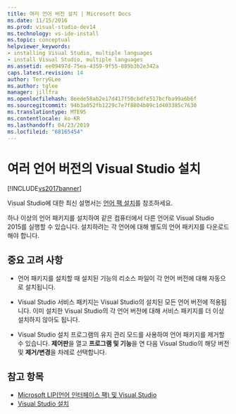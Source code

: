 ```yaml
---
title: 여러 언어 버전 설치 | Microsoft Docs
ms.date: 11/15/2016
ms.prod: visual-studio-dev14
ms.technology: vs-ide-install
ms.topic: conceptual
helpviewer_keywords:
- installing Visual Studio, multiple languages
- install Visual Studio, multiple languages
ms.assetid: ee09497d-75ea-4359-9f55-889b3b2e342a
caps.latest.revision: 14
author: TerryGLee
ms.author: tglee
manager: jillfra
ms.openlocfilehash: 8eede58ab2e17d417f50cbdfe517bcfba99a6b6f
ms.sourcegitcommit: 94b3a052fb1229c7e7f8804b09c1d403385c7630
ms.translationtype: MTE95
ms.contentlocale: ko-KR
ms.lasthandoff: 04/23/2019
ms.locfileid: "68165454"
---
```

# <a name="install-multiple-language-versions-of-visual-studio"></a>여러 언어 버전의 Visual Studio 설치
[!INCLUDE[vs2017banner](../includes/vs2017banner.md)]

Visual Studio에 대한 최신 설명서는 [언어 팩 설치](/visualstudio/install/install-visual-studio?view=vs-2019#step-6---install-language-packs-optional)를 참조하세요.

하나 이상의 언어 패키지를 설치하여 같은 컴퓨터에서 다른 언어로 Visual Studio 2015를 실행할 수 있습니다. 설치하려는 각 언어에 대해 별도의 언어 패키지를 다운로드해야 합니다.

## <a name="important-considerations"></a>중요 고려 사항

- 언어 패키지를 설치할 때 설치된 기능의 리소스 파일이 각 언어 버전에 대해 자동으로 설치됩니다.

- Visual Studio 서비스 패키지는 Visual Studio의 설치된 모든 언어 버전에 적용됩니다. 이미 설치한 Visual Studio의 각 언어 버전에 대해 서비스 패키지를 더 이상 설치하지 않아도 됩니다.

- Visual Studio 설치 프로그램의 유지 관리 모드를 사용하여 언어 패키지를 제거할 수 있습니다. **제어판**을 열고 **프로그램 및 기능**을 연 다음 Visual Studio의 해당 버전 및 **제거/변경**을 차례로 선택합니다.

## <a name="see-also"></a>참고 항목

- [Microsoft LIP(언어 인터페이스 팩) 및 Visual Studio](../install/microsoft-language-interface-packs-lips-and-visual-studio.md)
- [Visual Studio 설치](../install/install-visual-studio-2015.md)